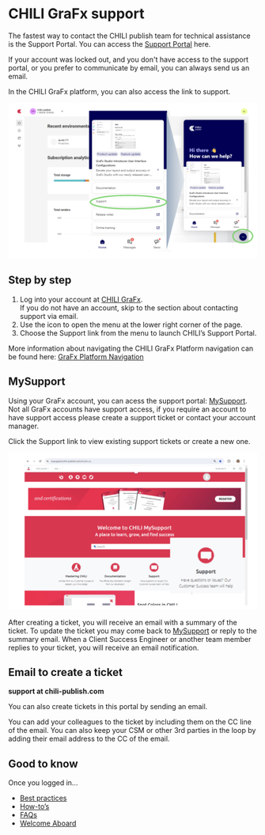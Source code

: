 # CHILI GraFx support

The fastest way to contact the CHILI publish team for technical assistance is the Support Portal. You can access the [Support Portal](https://mysupport.chili-publish.com/) here. 

If your account was locked out, and you don't have access to the support portal, or you prefer to communicate by email, you can always send us an email.

In the CHILI GraFx platform, you can also access the link to support.

![screenshot-full](support01.png)

## Step by step

1. Log into your account at [CHILI GraFx](https://chiligrafx.com).  
If you do not have an account, skip to the section about contacting support via email. 
2. Use the icon to open the menu at the lower right corner of the page. 
3. Choose the Support link from the menu to launch CHILI’s Support Portal. 

More information about navigating the  CHILI GraFx Platform navigation can be found here: [GraFx Platform Navigation](/CHILI-GraFx/guides/onboarding/navigation/)

## MySupport
Using your GraFx account, you can acess the support portal: [MySupport](https://mysupport.chili-publish.com). Not all GraFx accounts have support access, if you require an account to have support access please create a support ticket or contact your account manager.

Click the Support link to view existing support tickets or create a new one.

![screenshot-full](support02.png)

After creating a ticket, you will receive an email with a summary of the ticket. To update the ticket you may come back to [MySupport](https://mysupport.chili-publish.com) or reply to the summary email. When a Client Success Engineer or another team member replies to your ticket, you will receive an email notification.

## Email to create a ticket

**support at chili-publish.com**

You can also create tickets in this portal by sending an email.

You can add your colleagues to the ticket by including them on the CC line of the email. You can also keep your CSM or other 3rd parties in the loop by adding their email address to the CC of the email.

## Good to know

Once you logged in...

- [Best practices](https://mysupport.chili-publish.com/hc/en-us/articles/360019123140-Best-Practices-to-Submit-a-New-Support-Ticket)
- [How-to’s](https://mysupport.chili-publish.com/hc/en-us/articles/360012616660-Making-A-Request-Ticket)
- [FAQs](https://mysupport.chili-publish.com/hc/en-us/articles/360012877560-New-Support-Portal-FAQ)
- [Welcome Aboard](https://mysupport.chili-publish.com/hc/en-us/sections/360003701560-Welcome-Aboard )
